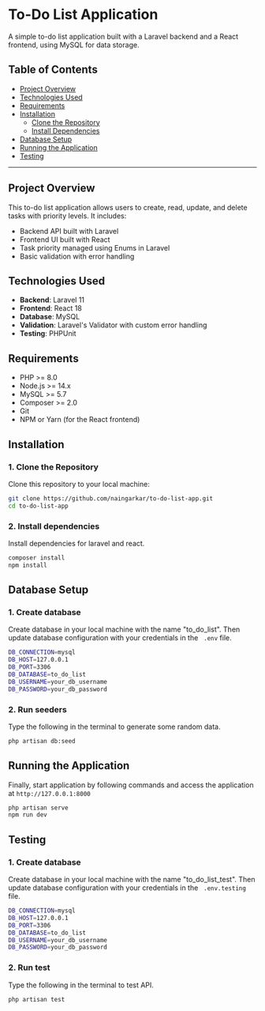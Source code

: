 # To-Do List Application

A simple to-do list application built with a Laravel backend and a React frontend, using MySQL for data storage.

## Table of Contents

- [Project Overview](#project-overview)
- [Technologies Used](#technologies-used)
- [Requirements](#requirements)
- [Installation](#installation)
  - [Clone the Repository](#1-clone-the-repository)
  - [Install Dependencies](#2-install-dependencies)
- [Database Setup](#database-setup)
- [Running the Application](#running-the-application)
- [Testing](#testing)

---

## Project Overview

This to-do list application allows users to create, read, update, and delete tasks with priority levels. It includes:
- Backend API built with Laravel
- Frontend UI built with React
- Task priority managed using Enums in Laravel
- Basic validation with error handling

## Technologies Used

- **Backend**: Laravel 11
- **Frontend**: React 18
- **Database**: MySQL
- **Validation**: Laravel's Validator with custom error handling
- **Testing**: PHPUnit

## Requirements

- PHP >= 8.0
- Node.js >= 14.x
- MySQL >= 5.7
- Composer >= 2.0
- Git
- NPM or Yarn (for the React frontend)

## Installation

### 1. Clone the Repository

Clone this repository to your local machine:

```bash
git clone https://github.com/naingarkar/to-do-list-app.git
cd to-do-list-app
```

### 2. Install dependencies

Install dependencies for laravel and react.
```bash
composer install
npm install
```

## Database Setup

### 1. Create database

Create database in your local machine with the name "to_do_list".
Then update database configuration with your credentials in the ``` .env``` file.

```bash
DB_CONNECTION=mysql
DB_HOST=127.0.0.1
DB_PORT=3306
DB_DATABASE=to_do_list
DB_USERNAME=your_db_username
DB_PASSWORD=your_db_password
```

### 2. Run seeders

Type the following in the terminal to generate some random data.

```bash
php artisan db:seed
```

## Running the Application

Finally, start application by following commands and access the application at ```http://127.0.0.1:8000```

```bash
php artisan serve
npm run dev
```
## Testing

### 1. Create database

Create database in your local machine with the name "to_do_list_test".
Then update database configuration with your credentials in the ``` .env.testing``` file.

```bash
DB_CONNECTION=mysql
DB_HOST=127.0.0.1
DB_PORT=3306
DB_DATABASE=to_do_list
DB_USERNAME=your_db_username
DB_PASSWORD=your_db_password
```

### 2. Run test

Type the following in the terminal to test API.

```bash
php artisan test
```
